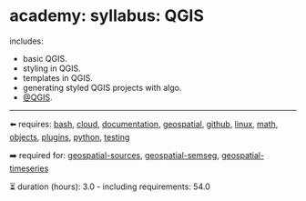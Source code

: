 # academy: syllabus: QGIS

includes:
- basic QGIS.
- styling in QGIS.
- templates in QGIS.
- generating styled QGIS projects with algo.
- [@QGIS](https://github.com/kamangir/bluer-geo/blob/main/bluer_geo/QGIS).

---

⬅️ requires: [bash](./bash.md), [cloud](./cloud.md), [documentation](./documentation.md), [geospatial](./geospatial.md), [github](./github.md), [linux](./linux.md), [math](./math.md), [objects](./objects.md), [plugins](./plugins.md), [python](./python.md), [testing](./testing.md)

➡️ required for: [geospatial-sources](./geospatial-sources.md), [geospatial-semseg](./geospatial-semseg.md), [geospatial-timeseries](./geospatial-timeseries.md)

⏳ duration (hours): 3.0 - including requirements: 54.0

